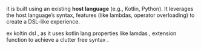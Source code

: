 
it is built using an existing **host language** (e.g., Kotlin, Python). It leverages the host language’s syntax, features (like lambdas, operator overloading)  to create a DSL-like experience.

ex
koltin dsl , as it uses kotlin lang properties like lamdas , extension function to achieve a clutter free syntax .

